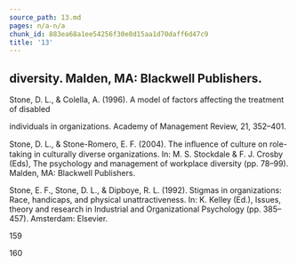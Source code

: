 ```yaml
---
source_path: 13.md
pages: n/a-n/a
chunk_id: 883ea68a1ee54256f30e8d15aa1d70daff6d47c9
title: '13'
---
```

## diversity. Malden, MA: Blackwell Publishers.

Stone, D. L., & Colella, A. (1996). A model of factors affecting the treatment of disabled

individuals in organizations. Academy of Management Review, 21, 352–401.

Stone, D. L., & Stone-Romero, E. F. (2004). The inﬂuence of culture on role-taking in culturally diverse organizations. In: M. S. Stockdale & F. J. Crosby (Eds), The psychology and management of workplace diversity (pp. 78–99). Malden, MA: Blackwell Publishers.

Stone, E. F., Stone, D. L., & Dipboye, R. L. (1992). Stigmas in organizations: Race, handicaps, and physical unattractiveness. In: K. Kelley (Ed.), Issues, theory and research in Industrial and Organizational Psychology (pp. 385–457). Amsterdam: Elsevier.

159

160
